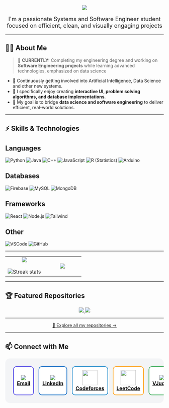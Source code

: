 <p align="center">
  <a href="https://git.io/typing-svg">
    <img src="https://readme-typing-svg.demolab.com?font=Outfit&weight=500&size=24&duration=2500&pause=2000&color=BD0000D4&center=true&width=435&lines=Hi!+I+am+Esteban+Barrera+Sanabria+%F0%9F%91%8B;Thanks+for+reaching+me+out;Get+to+know+more+about+me!"/>
  </a>
</p>

<p align="center" style="font-size:18px;">
I'm a passionate Systems and Software Engineer student focused on efficient, clean, and visually engaging projects
</p>

---

## 🧑‍💻 About Me  

> 🔭 **CURRENTLY:** Completing my engineering degree and working on **Software Engineering projects** while learning advanced technologies, emphasized on data science  

- 🌱 Continuously getting involved into Artificial Intelligence, Data Science and other new systems.  
- 🎨 I specifically enjoy creating **interactive UI, problem solving algorithms, and database implementations**.  
- 💬 My goal is to bridge **data science and software engineering** to deliver efficient, real-world solutions.  

---

## ⚡ Skills & Technologies  

## Languages

![Python](https://img.shields.io/badge/Python-3776AB?style=for-the-badge&logo=python&logoColor=white)
![Java](https://img.shields.io/badge/Java-007396?style=for-the-badge&logo=java&logoColor=white)
![C++](https://img.shields.io/badge/C++-00599C?style=for-the-badge&logo=cplusplus&logoColor=white)
![JavaScript](https://img.shields.io/badge/JavaScript-F7DF1E?style=for-the-badge&logo=javascript&logoColor=black)
![R (Statistics)](https://img.shields.io/badge/R-276DC3?style=for-the-badge&logo=R&logoColor=white)
![Arduino](https://img.shields.io/badge/Arduino-00979D?style=for-the-badge&logo=arduino&logoColor=white)


## Databases
![Firebase](https://img.shields.io/badge/Firebase-FFCA28?style=for-the-badge&logo=firebase&logoColor=black)
![MySQL](https://img.shields.io/badge/MySQL-005C84?style=for-the-badge&logo=mysql&logoColor=white)
![MongoDB](https://img.shields.io/badge/MongoDB-47A248?style=for-the-badge&logo=mongodb&logoColor=white)


## Frameworks
![React](https://img.shields.io/badge/React-61DAFB?style=for-the-badge&logo=react&logoColor=black)
![Node.js](https://img.shields.io/badge/Node.js-339933?style=for-the-badge&logo=node.js&logoColor=white)
![Tailwind](https://img.shields.io/badge/Tailwind-06B6D4?style=for-the-badge&logo=tailwindcss&logoColor=white)


## Other
![VSCode](https://img.shields.io/badge/VSCode-0078D4?style=for-the-badge&logo=visual-studio-code&logoColor=white)
![GitHub](https://img.shields.io/badge/GitHub-181717?style=for-the-badge&logo=github&logoColor=white)

---

<!--- stats & Trophy (start) -->
<p align="center">
  <table align="center">
    <tr border="none">
      <td width="50%" align="center">
        <img align="center" src="https://github-readme-stats.vercel.app/api?username=tebanspam11&theme=dark&show_icons=true&count_private=true" />
        <br></br>
        <img title="🔥 Get streak stats for your profile at git.io/streak-stats" alt="Streak stats" src="https://github-readme-streak-stats.herokuapp.com/?user=tebanspam11&theme=dark&hide_border=false" /> 
      </td>
      <td width="50%" align="center">
        <img align="center" src="https://github-readme-stats.vercel.app/api/top-langs/?username=tebanspam11&theme=dark&hide_border=false&langs_count=10" />
      </td>
    </tr>
  </table>
</p>
<!--- stats & Trophy (end) -->

---

## 🏆 Featured Repositories  

<p align="center">
  <a href="https://github.com/tebanspam11/EstamosMeluk">
    <img src="https://github-readme-stats.vercel.app/api/pin/?username=tebanspam11&repo=EstamosMeluk&theme=dark" />
  </a>
  <a href="https://github.com/tebanspam11/CompetitiveProgramming">
    <img src="https://github-readme-stats.vercel.app/api/pin/?username=tebanspam11&repo=CompetitiveProgramming&theme=dark" />
  </a>
</p>

---

<p align="center">
  <a href="https://github.com/tebanspam11?tab=repositories">
    🔎 Explore all my repositories →
  </a>
</p>

---

## 📫 Connect with Me  

<table align="center" style="border-collapse: separate; border-spacing: 15px; background-color:#f3f4f6; padding:10px; border-radius:15px;">
<tr>
  <td align="center" style="background-color:#ffffff; padding:10px; border-radius:10px; border:2px solid #4f46e5;">
    <a href="mailto:ebsanabria11@gmail.com" target="_blank">
      <img src="https://img.icons8.com/color/48/000000/gmail.png"/><br><b>Email</b>
    </a>
  </td>
  <td align="center" style="background-color:#ffffff; padding:10px; border-radius:10px; border:2px solid #0A66C2;">
    <a href="https://www.linkedin.com/in/esteban-barrera-440ba7273/" target="_blank">
      <img src="https://img.icons8.com/color/48/000000/linkedin.png"/><br><b>LinkedIn</b>
    </a>
  </td>
  <td align="center" style="background-color:#ffffff; padding:10px; border-radius:10px; border:2px solid #1F8ACB;">
    <a href="https://codeforces.com/profile/esbarrerasunal" target="_blank">
      <img src="https://img.icons8.com/external-tal-revivo-color-tal-revivo/48/external-codeforces-programming-competitions-and-contests-programming-community-logo-color-tal-revivo.png" width="48" height="48"/><br><b>Codeforces</b>
    </a>
  </td>
  <td align="center" style="background-color:#ffffff; padding:10px; border-radius:10px; border:2px solid #FFA116;">
    <a href="https://leetcode.com/u/tebanspam11/" target="_blank">
      <img src="https://upload.wikimedia.org/wikipedia/commons/1/19/LeetCode_logo_black.png" width="48" height="48"/><br><b>LeetCode</b>
    </a>
  </td>
  <td align="center" style="background-color:#ffffff; padding:10px; border-radius:10px; border:2px solid #34A853;">
    <a href="https://vjudge.net/user/esbarreras" target="_blank">
      <img src="https://img.icons8.com/ios-filled/48/000000/v.png"/><br><b>VJudge</b>
    </a>
  </td>
</tr>
</table>
